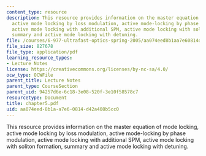 ```yaml
---
content_type: resource
description: This resource provides information on the master equation of mode locking,
  active mode locking by loss modulation, active mode-locking by phase modulation,
  active mode locking with additional SPM, active mode locking with soliton formation,
  summary and active mode locking with detuning.
file: /courses/6-977-ultrafast-optics-spring-2005/aa074eed8b1aa7e60814d42a408b5cc0_chapter5.pdf
file_size: 827678
file_type: application/pdf
learning_resource_types:
- Lecture Notes
license: https://creativecommons.org/licenses/by-nc-sa/4.0/
ocw_type: OCWFile
parent_title: Lecture Notes
parent_type: CourseSection
parent_uid: 94257d6e-6c18-3e08-520f-3e10f58578c7
resourcetype: Document
title: chapter5.pdf
uid: aa074eed-8b1a-a7e6-0814-d42a408b5cc0
---
```

This resource provides information on the master equation of mode locking, active mode locking by loss modulation, active mode-locking by phase modulation, active mode locking with additional SPM, active mode locking with soliton formation, summary and active mode locking with detuning.